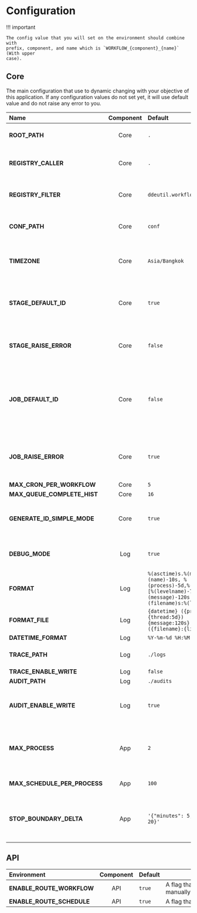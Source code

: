 # Configuration

!!! important

    The config value that you will set on the environment should combine with
    prefix, component, and name which is `WORKFLOW_{component}_{name}` (With upper
    case).

## Core

The main configuration that use to dynamic changing with your objective of this
application. If any configuration values do not set yet, it will use default value
and do not raise any error to you.

| Name                         | Component | Default                                                                                                                         | Override | Description                                                                                                        |
|:-----------------------------|:---------:|:--------------------------------------------------------------------------------------------------------------------------------|:--------:|:-------------------------------------------------------------------------------------------------------------------|
| **ROOT_PATH**                |   Core    | `.`                                                                                                                             |    No    | The root path of the workflow application.                                                                         |
| **REGISTRY_CALLER**          |   Core    | `.`                                                                                                                             |   Yes    | List of importable string for the call stage.                                                                      |
| **REGISTRY_FILTER**          |   Core    | `ddeutil.workflow.templates`                                                                                                    |   Yes    | List of importable string for the filter template.                                                                 |
| **CONF_PATH**                |   Core    | `conf`                                                                                                                          |    No    | The config path that keep all template `.yaml` files.                                                              |
| **TIMEZONE**                 |   Core    | `Asia/Bangkok`                                                                                                                  |    No    | A Timezone string value that will pass to `ZoneInfo` object.                                                       |
| **STAGE_DEFAULT_ID**         |   Core    | `true`                                                                                                                          |    No    | A flag that enable default stage ID that use for catch an execution output.                                        |
| **STAGE_RAISE_ERROR**        |   Core    | `false`                                                                                                                         |   Yes    | A flag that all stage raise StageException from stage execution.                                                   |
| **JOB_DEFAULT_ID**           |   Core    | `false`                                                                                                                         |    No    | A flag that enable default job ID that use for catch an execution output. The ID that use will be sequence number. |
| **JOB_RAISE_ERROR**          |   Core    | `true`                                                                                                                          |   Yes    | A flag that all job raise JobException from job strategy execution.                                                |
| **MAX_CRON_PER_WORKFLOW**    |   Core    | `5`                                                                                                                             |    No    |                                                                                                                    |
| **MAX_QUEUE_COMPLETE_HIST**  |   Core    | `16`                                                                                                                            |    No    |                                                                                                                    |
| **GENERATE_ID_SIMPLE_MODE**  |   Core    | `true`                                                                                                                          |    No    | A flog that enable generating ID with `md5` algorithm.                                                             |
| **DEBUG_MODE**               |    Log    | `true`                                                                                                                          |    No    | A flag that enable logging with debug level mode.                                                                  |
| **FORMAT**                   |    Log    | `%(asctime)s.%(msecs)03d (%(name)-10s, %(process)-5d,%(thread)-5d) [%(levelname)-7s] %(message)-120s (%(filename)s:%(lineno)s)` |    No    |                                                                                                                    |
| **FORMAT_FILE**              |    Log    | `{datetime} ({process:5d}, {thread:5d}) {message:120s} ({filename}:{lineno})`                                                   |    No    |                                                                                                                    |
| **DATETIME_FORMAT**          |    Log    | `%Y-%m-%d %H:%M:%S`                                                                                                             |    No    |                                                                                                                    |
| **TRACE_PATH**               |    Log    | `./logs`                                                                                                                        |    No    | The log path of the workflow saving log.                                                                           |
| **TRACE_ENABLE_WRITE**       |    Log    | `false`                                                                                                                         |    No    |                                                                                                                    |
| **AUDIT_PATH**               |    Log    | `./audits`                                                                                                                      |    No    |                                                                                                                    |
| **AUDIT_ENABLE_WRITE**       |    Log    | `true`                                                                                                                          |    No    | A flag that enable logging object saving log to its destination.                                                   |
| **MAX_PROCESS**              |    App    | `2`                                                                                                                             |    No    | The maximum process worker number that run in scheduler app module.                                                |
| **MAX_SCHEDULE_PER_PROCESS** |    App    | `100`                                                                                                                           |    No    | A schedule per process that run parallel.                                                                          |
| **STOP_BOUNDARY_DELTA**      |    App    | `'{"minutes": 5, "seconds": 20}'`                                                                                               |    No    | A time delta value that use to stop scheduler app in json string format.                                           |

## API

| Environment                |  Component  | Default | <div style="width:25em">Description</div>                                          |
|:---------------------------|:-----------:|---------|------------------------------------------------------------------------------------|
| **ENABLE_ROUTE_WORKFLOW**  |     API     | `true`  | A flag that enable workflow route to manage execute manually and workflow logging. |
| **ENABLE_ROUTE_SCHEDULE**  |     API     | `true`  | A flag that enable run scheduler.                                                  |
